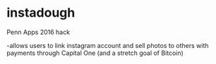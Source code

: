 # instadough

Penn Apps 2016 hack

-allows users to link instagram account and sell photos to others with payments through Capital One (and a stretch goal of Bitcoin)
